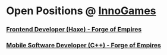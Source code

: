 # Open Positions @ [InnoGames](https://www.innogames.com/career?s=github_jobs_repo)

### [Frontend Developer \(Haxe\) - Forge of Empires](frontend-developer-haxe-forge-of-empires.md)
### [Mobile Software Developer \(C++\) - Forge of Empires](mobile-software-developer-c++-forge-of-empires.md)
